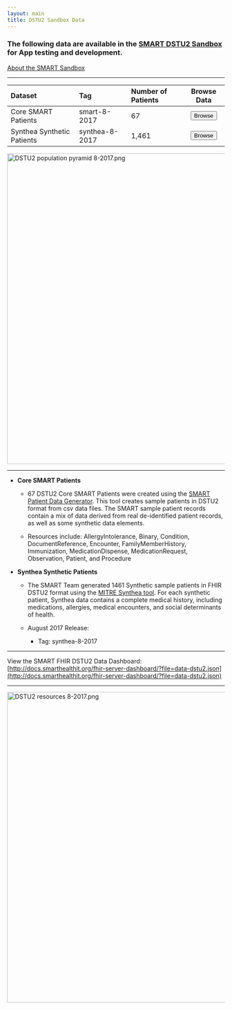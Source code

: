 ```yaml
---
layout: main
title: DSTU2 Sandbox Data
---
```


### The following data are available in the [SMART DSTU2 Sandbox](https://sandbox.smarthealthit.org/smartdstu2) for App testing and development.
[About the SMART Sandbox](http://docs.smarthealthit.org/sandbox/)

 ---
 
 | Dataset|Tag|Number of Patients| Browse Data|
| :-------------|:--------|:-------|:--------:|
| Core SMART Patients |smart-8-2017 |67  |<button href="#" class="open-picker" data-tags="smart-8-2017" data-stu="dstu2-open-sandbox">Browse</button>|
| Synthea Synthetic Patients | synthea-8-2017 |1,461 |<button href="#" class="open-picker" data-tags="synthea-8-2017" data-stu="dstu2-open-sandbox">Browse</button>|

 
 <div class="before-table"></div>

<div style='text-align: left'>
  <img src="{{site.baseurl}}assets/img/DSTU2 population pyramid 8-2017.png" alt="DSTU2 population pyramid 8-2017.png" height="720" width="960"/>
</div>

---

 
* **Core SMART Patients** 
  * 67 DSTU2 Core SMART Patients were created using the [SMART Patient Data Generator](https://github.com/smart-on-fhir/sample-patients). This tool creates sample patients in DSTU2 format from csv data files. The SMART sample patient records contain a mix of data derived from real de-identified patient records, as well as some synthetic data elements. 
  
  * Resources include: AllergyIntolerance, Binary, Condition, DocumentReference, Encounter, FamilyMemberHistory, Immunization, MedicationDispense, MedicationRequest, Observation, Patient, and Procedure

* **Synthea Synthetic Patients** 
  * The SMART Team generated 1461 Synthetic sample patients in FHIR DSTU2 format using the [MITRE Synthea tool](https://synthetichealth.github.io/synthea/). For each synthetic patient, Synthea data contains a complete medical history, including medications, allergies, medical encounters, and social determinants of health. 
  
  * August 2017 Release:
    * Tag: synthea-8-2017
 
 ---
 
 View the SMART FHIR DSTU2 Data Dashboard: [http://docs.smarthealthit.org/fhir-server-dashboard/?file=data-dstu2.json](http://docs.smarthealthit.org/fhir-server-dashboard/?file=data-dstu2.json)
 
 ---
 
 <div class="before-table"></div>

 <div style='text-align: left'>
  <img src="{{site.baseurl}}assets/img/DSTU2 resources 8-2017.png" alt="DSTU2 resources 8-2017.png" height="720" width="960"/>
</div>
